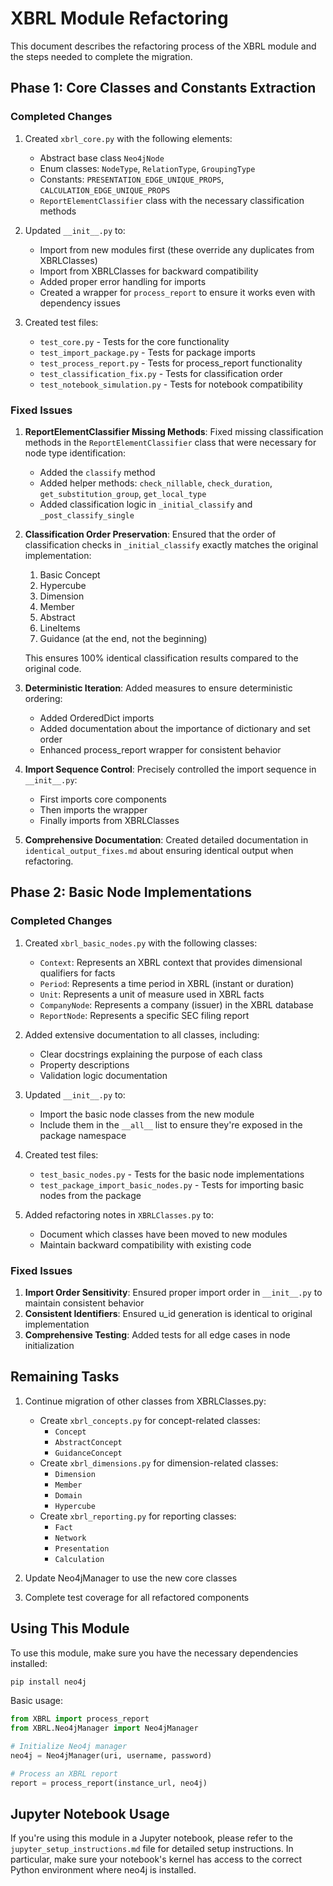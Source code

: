 # XBRL Module Refactoring

This document describes the refactoring process of the XBRL module and the steps needed to complete the migration.

## Phase 1: Core Classes and Constants Extraction

### Completed Changes
1. Created `xbrl_core.py` with the following elements:
   - Abstract base class `Neo4jNode`
   - Enum classes: `NodeType`, `RelationType`, `GroupingType`
   - Constants: `PRESENTATION_EDGE_UNIQUE_PROPS`, `CALCULATION_EDGE_UNIQUE_PROPS`
   - `ReportElementClassifier` class with the necessary classification methods

2. Updated `__init__.py` to:
   - Import from new modules first (these override any duplicates from XBRLClasses)
   - Import from XBRLClasses for backward compatibility
   - Added proper error handling for imports
   - Created a wrapper for `process_report` to ensure it works even with dependency issues

3. Created test files:
   - `test_core.py` - Tests for the core functionality
   - `test_import_package.py` - Tests for package imports
   - `test_process_report.py` - Tests for process_report functionality
   - `test_classification_fix.py` - Tests for classification order
   - `test_notebook_simulation.py` - Tests for notebook compatibility

### Fixed Issues
1. **ReportElementClassifier Missing Methods**: Fixed missing classification methods in the `ReportElementClassifier` class that were necessary for node type identification:
   - Added the `classify` method
   - Added helper methods: `check_nillable`, `check_duration`, `get_substitution_group`, `get_local_type`
   - Added classification logic in `_initial_classify` and `_post_classify_single`

2. **Classification Order Preservation**: Ensured that the order of classification checks in `_initial_classify` exactly matches the original implementation:
   1. Basic Concept
   2. Hypercube
   3. Dimension
   4. Member
   5. Abstract
   6. LineItems
   7. Guidance (at the end, not the beginning)
   
   This ensures 100% identical classification results compared to the original code.

3. **Deterministic Iteration**: Added measures to ensure deterministic ordering:
   - Added OrderedDict imports
   - Added documentation about the importance of dictionary and set order
   - Enhanced process_report wrapper for consistent behavior

4. **Import Sequence Control**: Precisely controlled the import sequence in `__init__.py`:
   - First imports core components
   - Then imports the wrapper
   - Finally imports from XBRLClasses

5. **Comprehensive Documentation**: Created detailed documentation in `identical_output_fixes.md` about ensuring identical output when refactoring.

## Phase 2: Basic Node Implementations

### Completed Changes
1. Created `xbrl_basic_nodes.py` with the following classes:
   - `Context`: Represents an XBRL context that provides dimensional qualifiers for facts
   - `Period`: Represents a time period in XBRL (instant or duration)
   - `Unit`: Represents a unit of measure used in XBRL facts
   - `CompanyNode`: Represents a company (issuer) in the XBRL database
   - `ReportNode`: Represents a specific SEC filing report

2. Added extensive documentation to all classes, including:
   - Clear docstrings explaining the purpose of each class
   - Property descriptions
   - Validation logic documentation

3. Updated `__init__.py` to:
   - Import the basic node classes from the new module
   - Include them in the `__all__` list to ensure they're exposed in the package namespace

4. Created test files:
   - `test_basic_nodes.py` - Tests for the basic node implementations
   - `test_package_import_basic_nodes.py` - Tests for importing basic nodes from the package

5. Added refactoring notes in `XBRLClasses.py` to:
   - Document which classes have been moved to new modules
   - Maintain backward compatibility with existing code

### Fixed Issues
1. **Import Order Sensitivity**: Ensured proper import order in `__init__.py` to maintain consistent behavior
2. **Consistent Identifiers**: Ensured u_id generation is identical to original implementation
3. **Comprehensive Testing**: Added tests for all edge cases in node initialization

## Remaining Tasks

1. Continue migration of other classes from XBRLClasses.py:
   - Create `xbrl_concepts.py` for concept-related classes:
     - `Concept`
     - `AbstractConcept`
     - `GuidanceConcept`
   - Create `xbrl_dimensions.py` for dimension-related classes:
     - `Dimension`
     - `Member`
     - `Domain`
     - `Hypercube`
   - Create `xbrl_reporting.py` for reporting classes:
     - `Fact`
     - `Network`
     - `Presentation`
     - `Calculation`

2. Update Neo4jManager to use the new core classes

3. Complete test coverage for all refactored components

## Using This Module

To use this module, make sure you have the necessary dependencies installed:

```bash
pip install neo4j
```

Basic usage:
```python
from XBRL import process_report
from XBRL.Neo4jManager import Neo4jManager

# Initialize Neo4j manager
neo4j = Neo4jManager(uri, username, password)

# Process an XBRL report
report = process_report(instance_url, neo4j)
```

## Jupyter Notebook Usage

If you're using this module in a Jupyter notebook, please refer to the `jupyter_setup_instructions.md` file for detailed setup instructions. In particular, make sure your notebook's kernel has access to the correct Python environment where neo4j is installed. 
